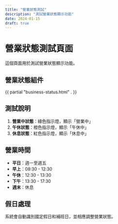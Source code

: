 ```yaml
---
title: "營業狀態測試"
description: "測試營業狀態顯示功能"
date: 2024-01-15
draft: true
---
```


# 營業狀態測試頁面

這個頁面用於測試營業狀態顯示功能。

## 營業狀態組件

{{ partial "business-status.html" . }}

## 測試說明

1. **營業中狀態**：綠色指示燈，顯示「營業中」
2. **午休狀態**：橙色指示燈，顯示「午休中」
3. **休息狀態**：紅色指示燈，顯示「休息中」

## 營業時間

- **平日**：週一至週五
- **早上**：08:30 - 12:30
- **午休**：12:30 - 13:30
- **下午**：13:30 - 17:30
- **週末**：休息

## 假日處理

系統會自動識別國定假日和補班日，並相應調整營業狀態。 